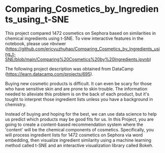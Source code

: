 # Comparing_Cosmetics_by_Ingredients_using_t-SNE

This project compared 1472 cosmetics on Sephora based on similarities in chemical ingredients using t-SNE. To view interactive features in the notebook, please use nbviwer (https://github.com/ericyuzhuhao/Comparing_Cosmetics_by_Ingredients_using_t-SNE/blob/main/Comparing%20Cosmetics%20by%20Ingredients.ipynb)

The following project description was obtained from DataCamp (https://learn.datacamp.com/projects/695).

Buying new cosmetic products is difficult. It can even be scary for those who have sensitive skin and are prone to skin trouble. The information needed to alleviate this problem is on the back of each product, but it's tought to interpret those ingredient lists unless you have a background in chemistry.

Instead of buying and hoping for the best, we can use data science to help us predict which products may be good fits for us. In this Project, you are going to create a content-based recommendation system where the 'content' will be the chemical components of cosmetics. Specifically, you will process ingredient lists for 1472 cosmetics on Sephora via word embedding, then visualize ingredient similarity using a machine learning method called t-SNE and an interactive visualization library called Bokeh.
